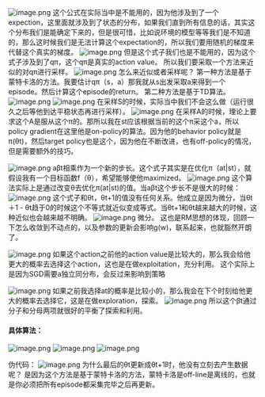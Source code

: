 ![image.png](https://cdn.jsdelivr.net/gh/Bluestone-work/image/image/20241012222600.png)
这个公式在实际当中是不能用的，因为他涉及到了一个expection，这里面就涉及到了状态的分布，如果我们直到所有信息的话，其实这个分布我们是能确定下来的，但是很可惜，比如说环境的模型等等我们是不知道的，那么这时候我们是无法计算这个expectation的，所以我们要用随机的梯度来代替这个真实的梯度。
![image.png](https://cdn.jsdelivr.net/gh/Bluestone-work/image/image/20241012222821.png)
但是这个式子我们也是不能用的，因为这个式子涉及到了qπ，这个qπ是真实的action value。
所以我们要采取一个方法来近似的对qπ进行采样。
![image.png](https://cdn.jsdelivr.net/gh/Bluestone-work/image/image/20241012223026.png)
怎么来近似或者采样呢？
第一种方法是基于蒙特卡洛的方法。我要估计qπ（s，a）那我就从s出发采取a来得到一个episode。然后计算这个episode的return。
第二种方法是基于TD算法。
![image.png](https://cdn.jsdelivr.net/gh/Bluestone-work/image/image/20241012223626.png)
![image.png](https://cdn.jsdelivr.net/gh/Bluestone-work/image/image/20241012233218.png)
在采样S的时候，实际当中我们不会这么做（运行很久之后等他到达平稳状态再进行采样）。
![image.png](https://cdn.jsdelivr.net/gh/Bluestone-work/image/image/20241012233433.png)
在采样A的时候，理论上要求这个A是服从这个π的。那所以我在st应该根据当前的这个π采这个a，所以policy gradient在这里他是on-policy的算法。因为他的behavior policy就是π(θt)，然后target policy也是这个，因为他在不断改进，也有off-policy的情况，但是需要额外的技巧。

![image.png](https://cdn.jsdelivr.net/gh/Bluestone-work/image/image/20241012235908.png)
aβt相乘作为一个新的步长。这个式子其实是在优化π（at|st），就假设我有一个目标函数f（θ），希望能够使他maximized。
![image.png](https://cdn.jsdelivr.net/gh/Bluestone-work/image/image/20241013000038.png)
这个算法实际上是通过改变θ去优化π(at|st)的值。当aβt这个步长不是很大的时候：
![image.png](https://cdn.jsdelivr.net/gh/Bluestone-work/image/image/20241013000349.png)
这个式子和θt，θt+1的值没有任何关系。他成立是因为微分，当θt＋1 - θt趋于0的时候这个不等式就近似变成等式。当θt+1和θt越来越大的时候，这种近似也会越来越不明确。
![image.png](https://cdn.jsdelivr.net/gh/Bluestone-work/image/image/20241013000606.png)
微分。
这也是RM思想的体现，回顾一下怎么收敛到不动点的，以及参数的更新会影响g(w)，联系起来，也就豁然开朗了。

![image.png](https://cdn.jsdelivr.net/gh/Bluestone-work/image/image/20241013000941.png)
如果这个action之前他的action value是比较大的，那么我会给他更大的概率去选择这个action，这也是在做exploitation，充分利用。
这个实际上是因为SGD需要a独立同分布，会反过来影响到策略

![image.png](https://cdn.jsdelivr.net/gh/Bluestone-work/image/image/20241013001241.png)
如果之前我选择at的概率是比较小的，那么我会在下个时刻给他更大的概率去选择它，这是在做exploration，探索。
![image.png](https://cdn.jsdelivr.net/gh/Bluestone-work/image/image/20241013001313.png)
所以这个βt通过分子和分母两项就很好的平衡了探索和利用。

#### 具体算法：
![image.png](https://cdn.jsdelivr.net/gh/Bluestone-work/image/image/20241013001423.png)
![image.png](https://cdn.jsdelivr.net/gh/Bluestone-work/image/image/20241013001439.png)
![image.png](https://cdn.jsdelivr.net/gh/Bluestone-work/image/image/20241013001503.png)

伪代码：
![image.png](https://cdn.jsdelivr.net/gh/Bluestone-work/image/image/20241013001516.png)
为什么最后的θt更新成θt+1时，他没有立刻去产生数据呢？
是因为这个方法是基于蒙特卡洛的方法，蒙特卡洛是off-line是离线的，也就是你必须把所有episode都采集完毕之后再更新。